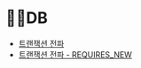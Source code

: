 # 👨‍💻DB
* [트랜잭션 전파](https://josteady.tistory.com/694)
* [트랜잭션 전파 - REQUIRES_NEW](https://josteady.tistory.com/696)
